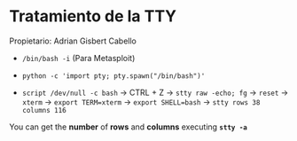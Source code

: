 # Tratamiento de la TTY

Propietario: Adrian Gisbert Cabello

- `/bin/bash -i`		(Para Metasploit)

- `python -c 'import pty; pty.spawn("/bin/bash")'`

- `script /dev/null -c bash` → CTRL + Z → `stty raw -echo; fg` → `reset` → `xterm` →		`export TERM=xterm` → `export SHELL=bash` → `stty rows 38 columns 116`

You can get the **number** of **rows** and **columns** executing **`stty -a`**
